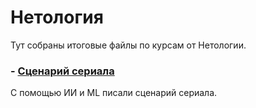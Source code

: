 # Нетология 

Тут собраны итоговые файлы по курсам от Нетологии.

### -  [Сценарий сериала](SImpsons) 
С помощью ИИ и ML писали сценарий сериала. 